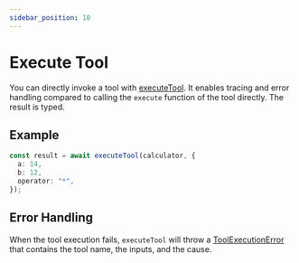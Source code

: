 ```yaml
---
sidebar_position: 10
---
```


# Execute Tool

You can directly invoke a tool with [executeTool](/api/modules/#executetool). It enables tracing and error handling compared to calling the `execute` function of the tool directly. The result is typed.

## Example

```ts
const result = await executeTool(calculator, {
  a: 14,
  b: 12,
  operator: "*",
});
```

## Error Handling

When the tool execution fails, `executeTool` will throw a [ToolExecutionError](/api/classes/ToolExecutionError) that contains the tool name, the inputs, and the cause.
